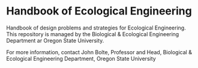 # Handbook of Ecological Engineering

Handbook of design problems and strategies for Ecological Engineering.  This repository is managed by the Biological & Ecological Engineering Department ar Oregon State University.

For more information, contact John Bolte, Professor and Head, Biological & Ecological Engineering Department, Oregon State University 
